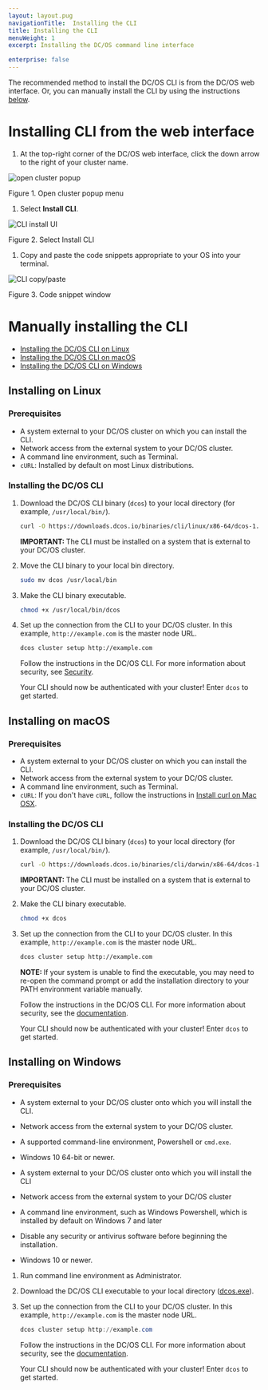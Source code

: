 ```yaml
---
layout: layout.pug
navigationTitle:  Installing the CLI
title: Installing the CLI
menuWeight: 1
excerpt: Installing the DC/OS command line interface

enterprise: false
---
```


The recommended method to install the DC/OS CLI is from the DC/OS web interface. Or, you can manually install the CLI by using the instructions [below](#manual).

# Installing CLI from the web interface

1. At the top-right corner of the DC/OS web interface, click the down arrow to the right of your cluster name.

![open cluster popup](/1.12/img/open-cluster-popup.png)

Figure 1. Open cluster popup menu

1. Select **Install CLI**.

![CLI install UI](/1.12/img/install-cli.png)

Figure 2. Select Install CLI

1. Copy and paste the code snippets appropriate to your OS into your terminal.

![CLI copy/paste](/1.12/img/install-cli-terminal.png)

Figure 3. Code snippet window

<a name="manual"></a>
# Manually installing the CLI

* [Installing the DC/OS CLI on Linux](#linux)
* [Installing the DC/OS CLI on macOS](#macos)
* [Installing the DC/OS CLI on Windows](#windows)

<a name="linux"></a>
## Installing on Linux

### Prerequisites

* A system external to your DC/OS cluster on which you can install the CLI.
* Network access from the external system to your DC/OS cluster.
* A command line environment, such as Terminal.
* `cURL`: Installed by default on most Linux distributions.

### Installing the DC/OS CLI

1.  Download the DC/OS CLI binary (`dcos`) to your local directory (for example, `/usr/local/bin/`).

    ```bash
    curl -O https://downloads.dcos.io/binaries/cli/linux/x86-64/dcos-1.12/dcos
    ```

    <p class="message--important"><strong>IMPORTANT: </strong>The CLI must be installed on a system that is external to your DC/OS cluster.</p>

1.  Move the CLI binary to your local bin directory.

    ```bash
    sudo mv dcos /usr/local/bin
    ```

1.  Make the CLI binary executable.

    ```bash
    chmod +x /usr/local/bin/dcos
    ```

1.  Set up the connection from the CLI to your DC/OS cluster. In this example, `http://example.com` is the master node URL.

    ```bash
    dcos cluster setup http://example.com
    ```

    Follow the instructions in the DC/OS CLI. For more information about security, see [Security](/1.12/security/).

    Your CLI should now be authenticated with your cluster! Enter `dcos` to get started.

<a name="macos"></a>
## Installing on macOS

### Prerequisites

*   A system external to your DC/OS cluster on which you can install the CLI.
*   Network access from the external system to your DC/OS cluster.
*   A command line environment, such as Terminal.
*   `cURL`: If you don't have `cURL`, follow the instructions in [Install curl on Mac OSX](http://macappstore.org/curl/).

### Installing the DC/OS CLI

1.  Download the DC/OS CLI binary (`dcos`) to your local directory (for example, `/usr/local/bin/`).

    ```bash
    curl -O https://downloads.dcos.io/binaries/cli/darwin/x86-64/dcos-1.12/dcos
    ```

    <p class="message--important"><strong>IMPORTANT: </strong>The CLI must be installed on a system that is external to your DC/OS cluster.</p>

1.  Make the CLI binary executable.

    ```bash
    chmod +x dcos
    ```

1.  Set up the connection from the CLI to your DC/OS cluster. In this example, `http://example.com` is the master node URL.

    ```bash
    dcos cluster setup http://example.com
    ```
    <p class="message--note"><strong>NOTE: </strong>If your system is unable to find the executable, you may need to re-open the command prompt or add the installation directory to your PATH environment variable manually.</p>

    Follow the instructions in the DC/OS CLI. For more information about security, see the [documentation](/1.12/security/).

    Your CLI should now be authenticated with your cluster! Enter `dcos` to get started.

## <a name="windows"></a>Installing on Windows

### Prerequisites

*   A system external to your DC/OS cluster onto which you will install the CLI.
*   Network access from the external system to your DC/OS cluster.
*   A supported command-line environment, Powershell or `cmd.exe`.
*   Windows 10 64-bit or newer.

*   A system external to your DC/OS cluster onto which you will install the CLI
*   Network access from the external system to your DC/OS cluster
*   A command line environment, such as Windows Powershell, which is installed by default on Windows 7 and later
*   Disable any security or antivirus software before beginning the installation.
*   Windows 10 or newer.


1.  Run command line environment as Administrator.

1.  Download the DC/OS CLI executable to your local directory ([dcos.exe](https://downloads.dcos.io/binaries/cli/windows/x86-64/dcos-1.12/dcos.exe)).

1.  Set up the connection from the CLI to your DC/OS cluster. In this example, `http://example.com` is the master node URL.

    ```powershell
    dcos cluster setup http://example.com
    ```

    Follow the instructions in the DC/OS CLI. For more information about security, see the [documentation](/1.12/security/).

    Your CLI should now be authenticated with your cluster! Enter `dcos` to get started.
